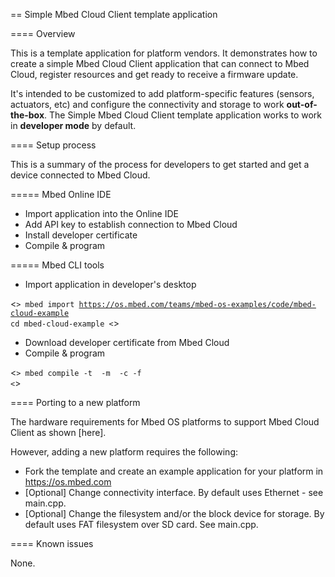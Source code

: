 == Simple Mbed Cloud Client template application

==== Overview

This is a template application for platform vendors. It demonstrates how to create a simple Mbed Cloud Client application that can connect to Mbed Cloud, register resources and get ready to receive a firmware update.

It's intended to be customized to add platform-specific features (sensors, actuators, etc) and configure the connectivity and storage to work **out-of-the-box**.
The Simple Mbed Cloud Client template application works to work in **developer mode** by default.

==== Setup process

This is a summary of the process for developers to get started and get a device connected to Mbed Cloud.

===== Mbed Online IDE

* Import application into the Online IDE
* Add API key to establish connection to Mbed Cloud
* Install developer certificate
* Compile & program

===== Mbed CLI tools

* Import application in developer's desktop

<<code>>
mbed import https://os.mbed.com/teams/mbed-os-examples/code/mbed-cloud-example
cd mbed-cloud-example
<</code>>

* Download developer certificate from Mbed Cloud
* Compile & program

<<code>>
mbed compile -t <toolchain> -m <target> -c -f
<</code>>

==== Porting to a new platform

The hardware requirements for Mbed OS platforms to support Mbed Cloud Client as shown [here].

However, adding a new platform requires the following:

* Fork the template and create an example application for your platform in https://os.mbed.com
* [Optional] Change connectivity interface. By default uses Ethernet - see main.cpp.
* [Optional] Change the filesystem and/or the block device for storage. By default uses FAT filesystem over SD card. See main.cpp.

==== Known issues

None.

